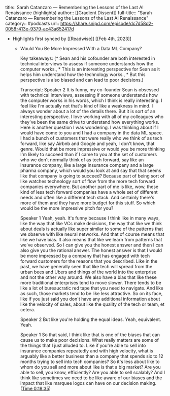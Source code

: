 title:: Sarah Catanzaro — Remembering the Lessons of the Last AI Renaissance (highlights)
author:: [[Gradient Dissent]]
full-title:: "Sarah Catanzaro — Remembering the Lessons of the Last AI Renaissance"
category:: #podcasts
url:: https://share.snipd.com/episode/dc7d58d2-0058-413e-9379-ac43a652417d

- Highlights first synced by [[Readwise]] [[Feb 4th, 2023]]
	- Would You Be More Impressed With a Data ML Company?
	  
	  Key takeaways:
	  (* Sean and his cofounder are both interested in technical interviews to assess if someone understands how the computer works., * This is an interesting perspective for Sean as it helps him understand how the technology works., * But this perspective is also biased and can lead to poor decisions.)
	  
	  Transcript:
	  Speaker 2
	  It is funny, my co-founder Sean is obsessed with technical interviews, assessing if someone understands how the computer works in his words, which I think is really interesting. I feel like I'm actually not that's kind of like a weakness in mind. I always wonder about a lot of the details there. But it is sort of an interesting perspective. I love working with all of my colleagues who they've been the same drive to understand how everything works. Here is another question I was wondering. I was thinking about if I would have come to you and I had a company in the data ML space. I had a bunch of customers that were really who we think of as tech forward, like say Airbnb and Google and yeah, I don't know, that genre. Would that be more impressive or would you be more thinking I'm likely to succeed than if I came to you at the set of customers who we don't normally think of as tech forward, say like an insurance company, like a large insurance company and a large pharma company, which would you look at and say that that seems like that company is going to succeed? Because part of being sort of like watches technology sort of flow from the more tech forward companies everywhere. But another part of me is like, wow, these kind of less tech forward companies have a whole set of different needs and often like a different tech stack. And certainly there's more of them and they have more budget for this stuff. So which would be the more impressive pitch for you?
	  
	  Speaker 1
	  Yeah, yeah. It's funny because I think like in many ways, like the way that like VCs make decisions, the way that like we think about deals is actually like super similar to some of the patterns that we observe with like neural networks. And that of course means that like we have bias. It also means that like we learn from patterns that we've observed. So I can give you the honest answer and then I can also give you the rational answer. The honest answer is that I would be more impressed by a company that has engaged with tech forward customers for the reasons that you described. Like in the past, we have generally seen that like tech will spread from the urban bees and Ubers and things of the world into the enterprise and not the other way around. We also have a bias that like these more traditional enterprises tend to move slower. There tends to be like a lot of bureaucratic red tape that you need to navigate. And like as such, those markets tend to be like less attractive. So on its face, like if you just said you don't have any additional information about like the velocity of sales, about like the quality of the tech or team, et cetera.
	  
	  Speaker 2
	  But like you're holding the equal ideas. Yeah, equivalent. Yeah.
	  
	  Speaker 1
	  So that said, I think like that is one of the biases that can cause us to make poor decisions. What really matters are some of the things that I just alluded to. Like if you're able to sell into insurance companies repeatedly and with high velocity, what is arguably like a better business than a company that spends six to 12 months trying to sell into tech companies? So it's less about like to whom do you sell and more about like is that a big market? Are you able to sell, you know, efficiently? Are you able to sell scalably? And I think like sometimes we need to be like aware of our biases and the impact that like marquee logos can have on our decision making. ([Time 0:18:35](https://share.snipd.com/snip/8978a1fd-5175-469e-bce8-1eee56203015))
